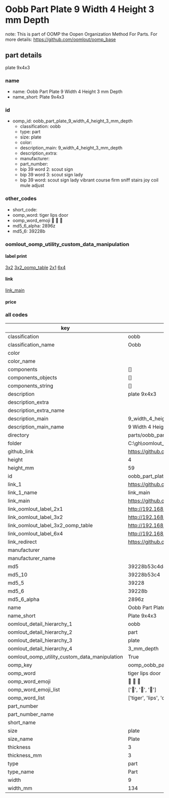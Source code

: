 # Oobb Part Plate 9 Width 4 Height 3 mm Depth  

note: This is part of OOMP the Oopen Organization Method For Parts. For more details: https://github.com/oomlout/oomp_base

##  part details
  



plate 9x4x3



### name
* name: Oobb Part Plate 9 Width 4 Height 3 mm Depth
* name_short: Plate 9x4x3 
### id
* oomp_id: oobb_part_plate_9_width_4_height_3_mm_depth
  * classification: oobb
  * type: part
  * size: plate
  * color: 
  * description_main: 9_width_4_height_3_mm_depth
  * description_extra: 
  * manufacturer: 
  * part_number: 
  * bip 39 word 2: scout sign
  * bip 39 word 3: scout sign lady
  * bip 39 word: scout sign lady vibrant course firm sniff stairs joy coil mule adjust

### other_codes
* short_code: 
* oomp_word: tiger lips door
* oomp_word_emoji :tiger: :lips: :door:
* md5_6_alpha: 2896z
* md5_6: 39228b






### oomlout_oomp_utility_custom_data_manipulation
#### label print
[3x2](http://192.168.1.245:1112/?label=oomp%202896z)
[3x2_oomp_table](http://192.168.1.108:1112/?label=oomp%202896z)
[2x1](http://192.168.1.242:1112/?label=oomp%202896z)
[6x4](http://192.168.1.55:1112/?label=oomp%202896z)    

#### link

[link_main](https://github.com/oomlout/oomlout_oobb_version_4_generated_parts/tree/main/navigation_oomp/oobb/part/plate/9_width_4_height_3_mm_depth/part)                              

#### price







### all codes 
| key | value |  
| --- | --- |  
| classification | oobb |  
| classification_name | Oobb |  
| color |  |  
| color_name |  |  
| components | [] |  
| components_objects | [] |  
| components_string | [] |  
| description | plate 9x4x3 |  
| description_extra |  |  
| description_extra_name |  |  
| description_main | 9_width_4_height_3_mm_depth |  
| description_main_name | 9 Width 4 Height 3 mm Depth |  
| directory | parts/oobb_part_plate_9_width_4_height_3_mm_depth |  
| folder | C:\gh\oomlout_oobb_version_4_generated_parts\parts\oobb_part_plate_9_width_4_height_3_mm_depth |  
| github_link | https://github.com/oomlout/oomlout_oomp_part_src/tree/main/parts/oobb_part_plate_9_width_4_height_3_mm_depth |  
| height | 4 |  
| height_mm | 59 |  
| id | oobb_part_plate_9_width_4_height_3_mm_depth |  
| link_1 | https://github.com/oomlout/oomlout_oobb_version_4_generated_parts/tree/main/navigation_oomp/oobb/part/plate/9_width_4_height_3_mm_depth/part |  
| link_1_name | link_main |  
| link_main | https://github.com/oomlout/oomlout_oobb_version_4_generated_parts/tree/main/navigation_oomp/oobb/part/plate/9_width_4_height_3_mm_depth/part |  
| link_oomlout_label_2x1 | http://192.168.1.242:1112/?label=oomp%202896z |  
| link_oomlout_label_3x2 | http://192.168.1.245:1112/?label=oomp%202896z |  
| link_oomlout_label_3x2_oomp_table | http://192.168.1.108:1112/?label=oomp%202896z |  
| link_oomlout_label_6x4 | http://192.168.1.55:1112/?label=oomp%202896z |  
| link_redirect | https://github.com/oomlout/oomlout_oobb_version_4_generated_parts/tree/main/parts/oobb_plate_09_04_03 |  
| manufacturer |  |  
| manufacturer_name |  |  
| md5 | 39228b53c4d459ad5d18af36f932160a |  
| md5_10 | 39228b53c4 |  
| md5_5 | 39228 |  
| md5_6 | 39228b |  
| md5_6_alpha | 2896z |  
| name | Oobb Part Plate 9 Width 4 Height 3 mm Depth |  
| name_short | Plate 9x4x3  |  
| oomlout_detail_hierarchy_1 | oobb |  
| oomlout_detail_hierarchy_2 | part |  
| oomlout_detail_hierarchy_3 | plate |  
| oomlout_detail_hierarchy_4 | 3_mm_depth |  
| oomlout_oomp_utility_custom_data_manipulation | True |  
| oomp_key | oomp_oobb_part_plate_9_width_4_height_3_mm_depth |  
| oomp_word | tiger lips door |  
| oomp_word_emoji | :tiger: :lips: :door: |  
| oomp_word_emoji_list | [':tiger:', ':lips:', ':door:'] |  
| oomp_word_list | ['tiger', 'lips', 'door'] |  
| part_number |  |  
| part_number_name |  |  
| short_name |  |  
| size | plate |  
| size_name | Plate |  
| thickness | 3 |  
| thickness_mm | 3 |  
| type | part |  
| type_name | Part |  
| width | 9 |  
| width_mm | 134 |  
